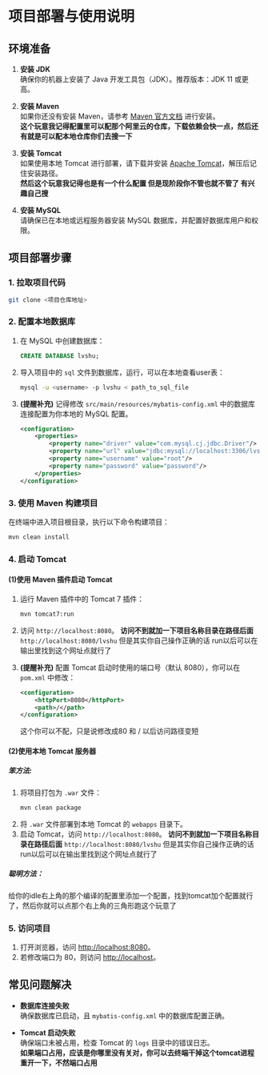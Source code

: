 # 项目部署与使用说明

## 环境准备

1. **安装 JDK**  
   确保你的机器上安装了 Java 开发工具包（JDK）。推荐版本：JDK 11 或更高。

2. **安装 Maven**  
   如果你还没有安装 Maven，请参考 [Maven 官方文档](https://maven.apache.org/install.html) 进行安装。  
**这个玩意我记得配置里可以配那个阿里云的仓库，下载依赖会快一点，然后还有就是可以配本地仓库你们去搜一下**

3. **安装 Tomcat**  
   如果使用本地 Tomcat 进行部署，请下载并安装 [Apache Tomcat](https://tomcat.apache.org/download-90.cgi)，解压后记住安装路径。   
**然后这个玩意我记得也是有一个什么配置 但是现阶段你不管也就不管了 有兴趣自己搜**

4. **安装 MySQL**  
   请确保已在本地或远程服务器安装 MySQL 数据库，并配置好数据库用户和权限。

## 项目部署步骤

### 1. 拉取项目代码
```bash
git clone <项目仓库地址>
```

### 2. 配置本地数据库
1. 在 MySQL 中创建数据库：
   ```sql
   CREATE DATABASE lvshu;
   ```
2. 导入项目中的 `sql` 文件到数据库，运行，可以在本地查看user表：
   ```bash
   mysql -u <username> -p lvshu < path_to_sql_file
   ```
3. **(提醒补充)** 记得修改 `src/main/resources/mybatis-config.xml` 中的数据库连接配置为你本地的 MySQL 配置。
   ```xml
   <configuration>
       <properties>
           <property name="driver" value="com.mysql.cj.jdbc.Driver"/>
           <property name="url" value="jdbc:mysql://localhost:3306/lvshu?useSSL=false&amp;serverTimezone=UTC"/>
           <property name="username" value="root"/>
           <property name="password" value="password"/>
       </properties>
   </configuration>
   ```

### 3. 使用 Maven 构建项目
在终端中进入项目根目录，执行以下命令构建项目：
```bash
mvn clean install
```

### 4. 启动 Tomcat
#### (1)使用 Maven 插件启动 Tomcat

1. 运行 Maven 插件中的 Tomcat 7 插件：
   ```bash
   mvn tomcat7:run
   ```
2. 访问 `http://localhost:8080`。 **访问不到就加一下项目名称目录在路径后面** `http://localhost:8080/lvshu`
   但是其实你自己操作正确的话 run以后可以在输出里找到这个网址点就行了

3. **(提醒补充)** 配置 Tomcat 启动时使用的端口号（默认 8080），你可以在 `pom.xml` 中修改：
   ```xml
   <configuration>
       <httpPort>8080</httpPort>
       <path>/</path>
   </configuration>
   ```
   这个你可以不配，只是说修改成80 和 / 以后访问路径变短

#### (2)使用本地 Tomcat 服务器
##### 笨方法:
1. 将项目打包为 `.war` 文件：
   ```bash
   mvn clean package
   ```
2. 将 `.war` 文件部署到本地 Tomcat 的 `webapps` 目录下。
3. 启动 Tomcat，访问 `http://localhost:8080`。 **访问不到就加一下项目名称目录在路径后面** `http://localhost:8080/lvshu`
但是其实你自己操作正确的话 run以后可以在输出里找到这个网址点就行了
##### 聪明方法：   
给你的idle右上角的那个编译的配置里添加一个配置，找到tomcat加个配置就行了，然后你就可以点那个右上角的三角形跑这个玩意了

### 5. 访问项目
1. 打开浏览器，访问 [http://localhost:8080](http://localhost:8080)。
2. 若修改端口为 80，则访问 [http://localhost](http://localhost)。

## 常见问题解决

- **数据库连接失败**  
  确保数据库已启动，且 `mybatis-config.xml` 中的数据库配置正确。

- **Tomcat 启动失败**  
  确保端口未被占用，检查 Tomcat 的 `logs` 目录中的错误日志。    
**如果端口占用，应该是你哪里没有关对，你可以去终端干掉这个tomcat进程重开一下，不然端口占用**
